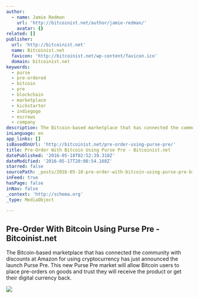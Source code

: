 ```yaml
---
author:
  - name: Jamie Redman
    url: 'http://bitcoinist.net/author/jamie-redman/'
    avatar: {}
related: []
publisher:
  url: 'http://bitcoinist.net'
  name: Bitcoinist.net
  favicon: 'http://bitcoinist.net/wp-content/favicon.ico'
  domain: bitcoinist.net
keywords:
  - purse
  - pre-ordered
  - bitcoin
  - pre
  - blockchain
  - marketplace
  - kickstarter
  - indiegogo
  - escrows
  - company
description: The Bitcoin-based marketplace that has connected the community with discounts at Amazon for using cryptocurrency has just announced the launch Purse Pre. This new Purse Pre market will allow Bitcoin users to place pre-orders on goods and trust they will receive the product or get their digital currency back.
inLanguage: en
app_links: []
isBasedOnUrl: 'http://bitcoinist.net/pre-order-using-purse-pre/'
title: Pre-Order With Bitcoin Using Purse Pre - Bitcoinist.net
datePublished: '2016-05-18T02:52:39.310Z'
dateModified: '2016-05-17T20:08:54.168Z'
starred: false
sourcePath: _posts/2016-05-18-pre-order-with-bitcoin-using-purse-pre-bitcoinistnet.md
inFeed: true
hasPage: false
inNav: false
_context: 'http://schema.org'
_type: MediaObject

---
```

<article style=""><h1>Pre-Order With Bitcoin Using Purse Pre - Bitcoinist.net</h1><p>The Bitcoin-based marketplace that has connected the community with discounts at Amazon for using cryptocurrency has just announced the launch Purse Pre. This new Purse Pre market will allow Bitcoin users to place pre-orders on goods and trust they will receive the product or get their digital currency back.</p><img src="http://bitcoinist.net/wp-content/uploads/2016/05/Pre-Order-With-Bitcoin-Using-Purse-Pre.jpg" /></article>